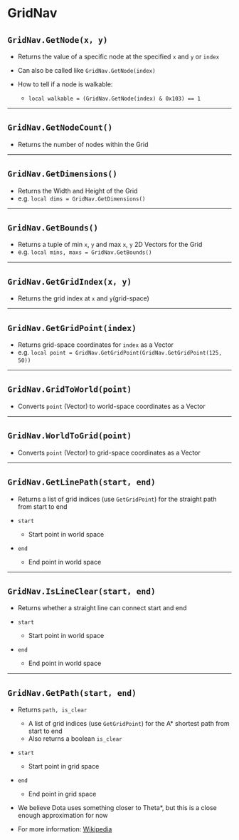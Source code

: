 # GridNav

## `GridNav.GetNode(x, y)`​

* Returns the value of a specific node at the specified `x`​ and `y`​ or `index`​
* Can also be called like `GridNav.GetNode(index)`​
* How to tell if a node is walkable:

  * ​`local walkable = (GridNav.GetNode(index) & 0x103) == 1`​

---

## `GridNav.GetNodeCount()`​

* Returns the number of nodes within the Grid

---

## `GridNav.GetDimensions()`​

* Returns the Width and Height of the Grid
* e.g. `local dims = GridNav.GetDimensions()`​

---

## `GridNav.GetBounds()`​

* Returns a tuple of min `x`​, `y`​ and max `x`​, `y`​ 2D Vectors for the Grid
* e.g. `local mins, maxs = GridNav.GetBounds()`​

---

## `GridNav.GetGridIndex(x, y)`​

* Returns the grid index at `x`​ and `y`​ (grid-space)

---

## `GridNav.GetGridPoint(index)`​

* Returns grid-space coordinates for `index`​ as a Vector
* e.g. `local point = GridNav.GetGridPoint(GridNav.GetGridPoint(125, 50))`​

---

## `GridNav.GridToWorld(point)`​

* Converts `point`​ (Vector) to world-space coordinates as a Vector

---

## `GridNav.WorldToGrid(point)`​

* Converts `point`​ (Vector) to grid-space coordinates as a Vector

---

## `GridNav.GetLinePath(start, end)`​

* Returns a list of grid indices (use `GetGridPoint`​) for the straight path from start to end
* ​`start`​

  * Start point in world space
* ​`end`​

  * End point in world space

---

## `GridNav.IsLineClear(start, end)`​

* Returns whether a straight line can connect start and end
* ​`start`​

  * Start point in world space
* ​`end`​

  * End point in world space

---

## `GridNav.GetPath(start, end)`​

* Returns `path, is_clear`​

  * A list of grid indices (use `GetGridPoint`​) for the A\* shortest path from start to end
  * Also returns a boolean `is_clear`​
* ​`start`​

  * Start point in grid space
* ​`end`​

  * End point in grid space
* We believe Dota uses something closer to Theta\*, but this is a close enough approximation for now
* For more information: [Wikipedia](https://en.wikipedia.org/wiki/A*_search_algorithm)
